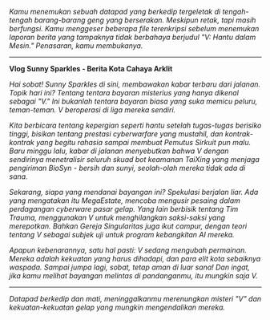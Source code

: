 _Kamu menemukan sebuah datapad yang berkedip tergeletak di tengah-tengah barang-barang geng yang berserakan. Meskipun retak, tapi masih berfungsi. Kamu menggeser beberapa file terenkripsi sebelum menemukan laporan berita yang tampaknya tidak berbahaya berjudul "V: Hantu dalam Mesin." Penasaran, kamu membukanya._

---

**Vlog Sunny Sparkles - Berita Kota Cahaya Arklit**

_Hai sobat! Sunny Sparkles di sini, membawakan kabar terbaru dari jalanan. Topik hari ini? Tentang tentara bayaran misterius yang hanya dikenal sebagai "V." Ini bukanlah tentara bayaran biasa yang suka memicu peluru, teman-teman. V beroperasi di liga mereka sendiri._

_Kita berbicara tentang kepergian seperti hantu setelah tugas-tugas berisiko tinggi, bisikan tentang prestasi cyberwarfare yang mustahil, dan kontrak-kontrak yang begitu rahasia sampai membuat Pemutus Sirkuit pun malu. Baru minggu lalu, kabar di jalanan menyebutkan bahwa V dengan sendirinya menetralisir seluruh skuad bot keamanan TaiXing yang menjaga pengiriman BioSyn - bersih dan sunyi, seolah-olah mereka tidak ada di sana._

_Sekarang, siapa yang mendanai bayangan ini? Spekulasi berjalan liar. Ada yang mengatakan itu MegaEstate, mencoba mengusir pesaing dalam perdagangan cyberware pasar gelap. Yang lain berbisik tentang Tim Trauma, menggunakan V untuk menghilangkan saksi-saksi yang merepotkan. Bahkan Gereja Singularitas juga ikut campur, dengan teori tentang V sebagai subjek uji untuk program kebangkitan AI mereka._

_Apapun kebenarannya, satu hal pasti: V sedang mengubah permainan. Mereka adalah kekuatan yang harus dihadapi, dan para elit kota sebaiknya waspada. Sampai jumpa lagi, sobat, tetap aman di luar sana! Dan ingat, jika kamu melihat bayangan melintas di pandanganmu, itu mungkin saja V._

---

_Datapad berkedip dan mati, meninggalkanmu merenungkan misteri "V" dan kekuatan-kekuatan gelap yang mungkin mengendalikan mereka._
